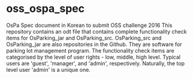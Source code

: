 # oss_ospa_spec
OsPa Spec document in Korean to submit OSS challenge 2016
This repository contains an odt file that contains complete functionality check items for OsParking_jar and OsParking_src.
OsParking_src and OsParking_jar are also repositories in the Github. They are software for parking lot management program.
The functionality check items are categorised by the level of user rights - low, middle, high level. Typical users are 'guest', 'manager', and 'admin', respectively. Naturally, the top level user 'admin' is a unique one.
